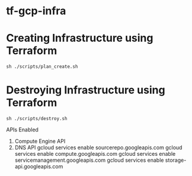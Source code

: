 # tf-gcp-infra

# Creating Infrastructure using Terraform 
```
sh ./scripts/plan_create.sh
```

# Destroying Infrastructure using Terraform 
```
sh ./scripts/destroy.sh
```

APIs Enabled 
1. Compute Engine API
2. DNS API
gcloud services enable sourcerepo.googleapis.com
gcloud services enable compute.googleapis.com
gcloud services enable servicemanagement.googleapis.com
gcloud services enable storage-api.googleapis.com